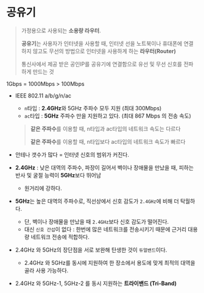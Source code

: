 # 공유기

> 가정용으로 사용되는 **소용량 라우터**.
>
> **공유기**는 사용자가 인터넷을 사용할 때, 인터넷 선을 노트북이나 휴대폰에 연결하지 않고도 무선의 방법으로 인터넷을 사용하게 하는 **라우터(Router)**
>
> 통신사에서  제공 받은 공인IP를 공유기에 연결함으로 유선 및 무선 신호를 전파하게 만드는 것

 1Gbps = 1000Mbps > 100Mbps

* IEEE 802.11 a/b/g/n/ac 

  * `n`타입 : **2.4GHz**와 5GHz 주파수 모두 지원 (최대 300Mbps)
  * `ac`타입 : **5GHz** 주파수 만을 지원하고 있다. (최대 867 Mbps 의 전송 속도)

  > **같은 주파수**를 이용할 때, n타입과 ac타입의 네트워크 속도는 다르다
  >
  > **같은 주파수**를 이용할 때, n타입보다 ac타입의 네트워크 속도가 빠르다

  

* 안테나 갯수가 많다 = 인터넷 신호의 범위가 커진다.
* **2.4GHz** : 낮은 대역의 주파수, 파장이 길어서 벽이나 장애물을 만났을 때, 피하는 반사 및 굴절 능력이 **5GHz**보다 뛰어남
  * 원거리에 강하다.
* **5GHz**는 높은 대역의 주파수로, 직선상에서 신호 감도가 `2.4GHz`에 비해 더 탁월하다.
  * 단, 벽이나 장애물을 만났을 때 `2.4GHz`보다 신호 감도가 떨어진다.
  * 대신 `신호 간섭`이 없다 : 한번에 많은 네트워크를 전송시키기 때문에 근거리 대용량 네트워크 전송에 적합하다.
* 2.4GHz 와 5GHz의 장단점을 서로 보완해 탄생한 것이 `듀얼밴드`이다.
  * 2.4GHz 와 5GHz를 동시에 지원하여 한 장소에서 용도에 맞게 최적의 대역을 골라 사용 가능하다.
* 2.4GHz 와 5GHz-1, 5GHz-2 를 동시 지원하는 **트라이밴드 (Tri-Band)**